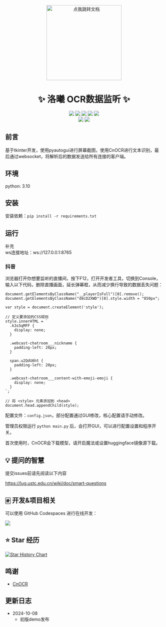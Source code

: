<div align="center">
  <a href="#">
    <img src="https://raw.githubusercontent.com/LuoXi-Project/LX_Project_Template/refs/heads/main/ui/logo.png" width="240" height="240" alt="点我跳转文档">
  </a>
</div>

<div align="center">

# ✨ 洛曦 OCR数据监听  ✨

[![][python]][python]
[![][github-release-shield]][github-release-link]
[![][github-stars-shield]][github-stars-link]
[![][github-forks-shield]][github-forks-link]
[![][github-issues-shield]][github-issues-link]  
[![][github-contributors-shield]][github-contributors-link]
[![][github-license-shield]][github-license-link]

</div>

## 前言

基于tkinter开发，使用pyautogui进行屏幕截图，使用CnOCR进行文本识别，最后通过websocket，将解析后的数据发送给所有连接的客户端。

## 环境

python: 3.10  

## 安装

安装依赖：`pip install -r requirements.txt`  

## 运行

补充  
ws连接地址：ws://127.0.0.1:8765  

### 抖音

浏览器打开你想要监听的直播间，按下F12，打开开发者工具，切换到Console，输入以下代码，删除直播画面，延长弹幕框，从而减少换行导致的数据丢失问题：
```
document.getElementsByClassName("__playerIsFull")[0].remove();
document.getElementsByClassName("d8cD2XWD")[0].style.width = "850px";

var style = document.createElement('style');

// 定义要添加的CSS规则
style.innerHTML = `
  .k3s5qMFF {
    display: none;
  }

  .webcast-chatroom___nickname {
    padding-left: 20px;
  }
  
  span.u2QdU6ht {
    padding-left: 20px;
  }

  .webcast-chatroom___content-with-emoji-emoji {
    display: none;
  }
`;

// 将 <style> 元素添加到 <head>
document.head.appendChild(style);
```

配置文件：`config.json`，部分配置通过GUI修改，核心配置请手动修改。  

管理员权限运行 `python main.py` 后，会打开GUI，可以进行配置设置和程序开关。  

首次使用时，CnOCR会下载模型，请开启魔法或设置huggingface镜像源下载。  

## 💡 提问的智慧

提交issues前请先阅读以下内容

https://lug.ustc.edu.cn/wiki/doc/smart-questions

## 🀅 开发&项目相关

可以使用 GitHub Codespaces 进行在线开发：

[![][github-codespace-shield]][github-codespace-link]  


## ⭐️ Star 经历

[![Star History Chart](https://api.star-history.com/svg?repos=Ikaros-521/ocr_data_monitor&type=Date)](https://star-history.com/#Ikaros-521/ocr_data_monitor&Date)



## 鸣谢

- [CnOCR](https://github.com/breezedeus/CnOCR)

## 更新日志

- 2024-10-08
    - 初版demo发布


[python]: https://img.shields.io/badge/python-3.10+-blue.svg?labelColor=black
[back-to-top]: https://img.shields.io/badge/-BACK_TO_TOP-black?style=flat-square
[github-action-release-link]: https://github.com/actions/workflows/Ikaros-521/ocr_data_monitor/release.yml
[github-action-release-shield]: https://img.shields.io/github/actions/workflow/status/Ikaros-521/ocr_data_monitor/release.yml?label=release&labelColor=black&logo=githubactions&logoColor=white&style=flat-square
[github-action-test-link]: https://github.com/actions/workflows/Ikaros-521/ocr_data_monitor/test.yml
[github-action-test-shield]: https://img.shields.io/github/actions/workflow/status/Ikaros-521/ocr_data_monitor/test.yml?label=test&labelColor=black&logo=githubactions&logoColor=white&style=flat-square
[github-codespace-link]: https://codespaces.new/Ikaros-521/ocr_data_monitor
[github-codespace-shield]: https://github.com/codespaces/badge.svg
[github-contributors-link]: https://github.com/Ikaros-521/ocr_data_monitor/graphs/contributors
[github-contributors-shield]: https://img.shields.io/github/contributors/Ikaros-521/ocr_data_monitor?color=c4f042&labelColor=black&style=flat-square
[github-forks-link]: https://github.com/Ikaros-521/ocr_data_monitor/network/members
[github-forks-shield]: https://img.shields.io/github/forks/Ikaros-521/ocr_data_monitor?color=8ae8ff&labelColor=black&style=flat-square
[github-issues-link]: https://github.com/Ikaros-521/ocr_data_monitor/issues
[github-issues-shield]: https://img.shields.io/github/issues/Ikaros-521/ocr_data_monitor?color=ff80eb&labelColor=black&style=flat-square
[github-license-link]: https://github.com/Ikaros-521/ocr_data_monitor/blob/main/LICENSE
[github-license-shield]: https://img.shields.io/github/license/Ikaros-521/ocr_data_monitor?color=white&labelColor=black&style=flat-square
[github-release-link]: https://github.com/Ikaros-521/ocr_data_monitor/releases
[github-release-shield]: https://img.shields.io/github/v/release/Ikaros-521/ocr_data_monitor?color=369eff&labelColor=black&logo=github&style=flat-square
[github-releasedate-link]: https://github.com/Ikaros-521/ocr_data_monitor/releases
[github-releasedate-shield]: https://img.shields.io/github/release-date/Ikaros-521/ocr_data_monitor?labelColor=black&style=flat-square
[github-stars-link]: https://github.com/Ikaros-521/ocr_data_monitor/network/stargazers
[github-stars-shield]: https://img.shields.io/github/stars/Ikaros-521/ocr_data_monitor?color=ffcb47&labelColor=black&style=flat-square
[pr-welcome-link]: https://github.com/Ikaros-521/ocr_data_monitor/pulls
[pr-welcome-shield]: https://img.shields.io/badge/%F0%9F%A4%AF%20PR%20WELCOME-%E2%86%92-ffcb47?labelColor=black&style=for-the-badge
[profile-link]: https://github.com/Ikaros-521


